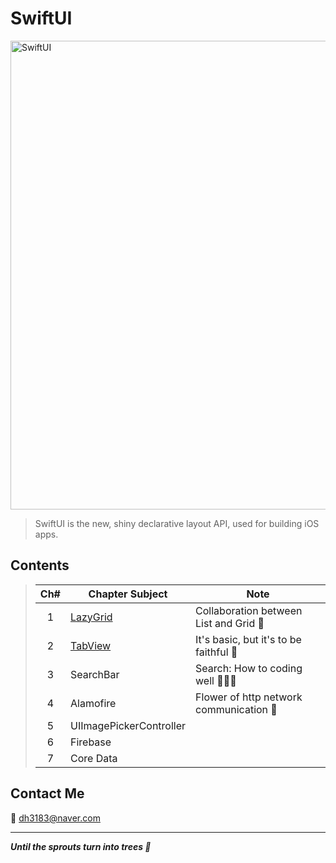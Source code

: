 # SwiftUI
<img width="750" alt="SwiftUI" src="https://user-images.githubusercontent.com/83414134/197437410-3d5e1bf6-17e0-423f-ae3a-0b4a423cd71a.png">

> SwiftUI is the new, shiny declarative layout API, used for building iOS apps.

## Contents
> |Ch#|Chapter Subject|Note|
> |:---:|---|---|
> |1|[LazyGrid](https://github.com/dh3183/SwiftUI-Study/blob/main/documentation/LazyGrid.md)|Collaboration between List and Grid 👀|
> |2|[TabView](https://github.com/dh3183/SwiftUI-Study/blob/main/documentation/TabView.md)|It's basic, but it's to be faithful 🙂|
> |3|SearchBar|Search: How to coding well 👨🏻‍💻|
> |4|Alamofire|Flower of http network communication 🌼|
> |5|UIImagePickerController||
> |6|Firebase||
> |7|Core Data||
>

## Contact Me
📧 dh3183@naver.com

***
***Until the sprouts turn into trees 🌱***
